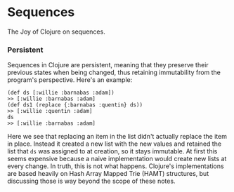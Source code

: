 # Sequences
The Joy of Clojure on sequences.

### Persistent
Sequences in Clojure are persistent, meaning that they preserve their previous states when being changed, thus retaining immutability from the program's perspective. Here's an example:

    (def ds [:willie :barnabas :adam])
    >> [:willie :barnabas :adam]
    (def ds1 (replace {:barnabas :quentin} ds))
    >> [:willie :quentin :adam]
    ds
    >> [:willie :barnabas :adam]

Here we see that replacing an item in the list didn't actually replace the item in place. Instead it created a new list with the new values and retained the list that `ds` was assigned to at creation, so it stays immutable. At first this seems expensive because a naive implementation would create new lists at every change. In truth, this is not what happens. Clojure's implementations are based heavily on Hash Array Mapped Trie (HAMT) structures, but discussing those is way beyond the scope of these notes.
